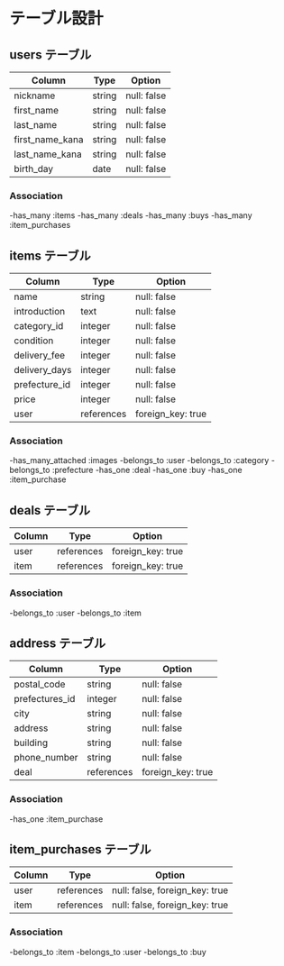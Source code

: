 # テーブル設計

## users テーブル

| Column          | Type   | Option      |
| --------------- | ------ | ----------- |
| nickname        | string | null: false |
| first_name      | string | null: false |
| last_name       | string | null: false |
| first_name_kana | string | null: false |
| last_name_kana  | string | null: false |
| birth_day       | date   | null: false |

### Association

-has_many :items
-has_many :deals
-has_many :buys
-has_many :item_purchases

## items テーブル

| Column        | Type       | Option            |
| ------------- | ---------- | ----------------- |
| name          | string     | null: false       |
| introduction  | text       | null: false       |
| category_id   | integer    | null: false       |
| condition     | integer    | null: false       |
| delivery_fee  | integer    | null: false       |
| delivery_days | integer    | null: false       |
| prefecture_id | integer    | null: false       |
| price         | integer    | null: false       |
| user          | references | foreign_key: true |

### Association

-has_many_attached :images
-belongs_to        :user
-belongs_to        :category
-belongs_to        :prefecture
-has_one           :deal
-has_one           :buy
-has_one           :item_purchase

## deals テーブル

| Column  | Type       | Option            |
| ------- | ---------- | ----------------- |
| user    | references | foreign_key: true |
| item    | references | foreign_key: true |

### Association

-belongs_to :user
-belongs_to :item

## address テーブル

| Column         | Type       | Option            |
| -------------- | ---------- | ----------------- |
| postal_code    | string     | null: false       |
| prefectures_id | integer    | null: false       |
| city           | string     | null: false       |
| address        | string     | null: false       |
| building       | string     | null: false       |
| phone_number   | string     | null: false       |
| deal           | references | foreign_key: true |

### Association

-has_one :item_purchase

## item_purchases テーブル

| Column | Type       | Option                         |
| ------ | ---------- | ------------------------------ |
| user   | references | null: false, foreign_key: true |
| item   | references | null: false, foreign_key: true |

### Association

-belongs_to :item
-belongs_to :user
-belongs_to :buy